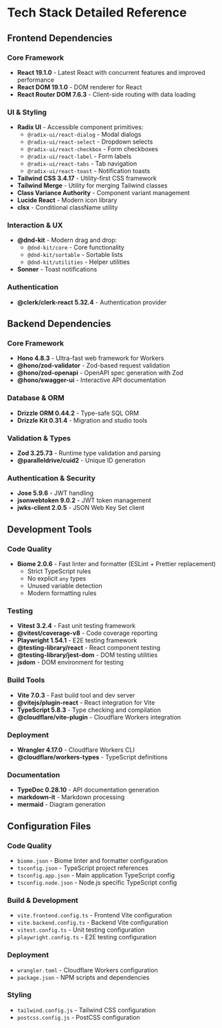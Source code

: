 # Tech Stack Detailed Reference

## Frontend Dependencies

### Core Framework
- **React 19.1.0** - Latest React with concurrent features and improved performance
- **React DOM 19.1.0** - DOM renderer for React
- **React Router DOM 7.6.3** - Client-side routing with data loading

### UI & Styling
- **Radix UI** - Accessible component primitives:
  - `@radix-ui/react-dialog` - Modal dialogs
  - `@radix-ui/react-select` - Dropdown selects
  - `@radix-ui/react-checkbox` - Form checkboxes
  - `@radix-ui/react-label` - Form labels
  - `@radix-ui/react-tabs` - Tab navigation
  - `@radix-ui/react-toast` - Notification toasts
- **Tailwind CSS 3.4.17** - Utility-first CSS framework
- **Tailwind Merge** - Utility for merging Tailwind classes
- **Class Variance Authority** - Component variant management
- **Lucide React** - Modern icon library
- **clsx** - Conditional className utility

### Interaction & UX
- **@dnd-kit** - Modern drag and drop:
  - `@dnd-kit/core` - Core functionality
  - `@dnd-kit/sortable` - Sortable lists
  - `@dnd-kit/utilities` - Helper utilities
- **Sonner** - Toast notifications

### Authentication
- **@clerk/clerk-react 5.32.4** - Authentication provider

## Backend Dependencies

### Core Framework
- **Hono 4.8.3** - Ultra-fast web framework for Workers
- **@hono/zod-validator** - Zod-based request validation
- **@hono/zod-openapi** - OpenAPI spec generation with Zod
- **@hono/swagger-ui** - Interactive API documentation

### Database & ORM
- **Drizzle ORM 0.44.2** - Type-safe SQL ORM
- **Drizzle Kit 0.31.4** - Migration and studio tools

### Validation & Types
- **Zod 3.25.73** - Runtime type validation and parsing
- **@paralleldrive/cuid2** - Unique ID generation

### Authentication & Security
- **Jose 5.9.6** - JWT handling
- **jsonwebtoken 9.0.2** - JWT token management
- **jwks-client 2.0.5** - JSON Web Key Set client

## Development Tools

### Code Quality
- **Biome 2.0.6** - Fast linter and formatter (ESLint + Prettier replacement)
  - Strict TypeScript rules
  - No explicit `any` types
  - Unused variable detection
  - Modern formatting rules

### Testing
- **Vitest 3.2.4** - Fast unit testing framework
- **@vitest/coverage-v8** - Code coverage reporting
- **Playwright 1.54.1** - E2E testing framework
- **@testing-library/react** - React component testing
- **@testing-library/jest-dom** - DOM testing utilities
- **jsdom** - DOM environment for testing

### Build Tools
- **Vite 7.0.3** - Fast build tool and dev server
- **@vitejs/plugin-react** - React integration for Vite
- **TypeScript 5.8.3** - Type checking and compilation
- **@cloudflare/vite-plugin** - Cloudflare Workers integration

### Deployment
- **Wrangler 4.17.0** - Cloudflare Workers CLI
- **@cloudflare/workers-types** - TypeScript definitions

### Documentation
- **TypeDoc 0.28.10** - API documentation generation
- **markdown-it** - Markdown processing
- **mermaid** - Diagram generation

## Configuration Files

### Code Quality
- `biome.json` - Biome linter and formatter configuration
- `tsconfig.json` - TypeScript project references
- `tsconfig.app.json` - Main application TypeScript config
- `tsconfig.node.json` - Node.js specific TypeScript config

### Build & Development
- `vite.frontend.config.ts` - Frontend Vite configuration
- `vite.backend.config.ts` - Backend Vite configuration
- `vitest.config.ts` - Unit testing configuration
- `playwright.config.ts` - E2E testing configuration

### Deployment
- `wrangler.toml` - Cloudflare Workers configuration
- `package.json` - NPM scripts and dependencies

### Styling
- `tailwind.config.js` - Tailwind CSS configuration
- `postcss.config.js` - PostCSS configuration